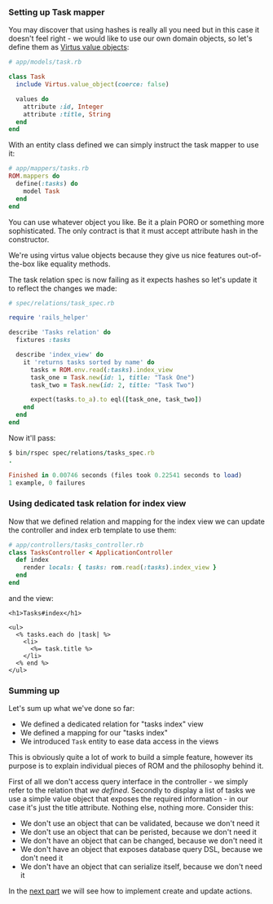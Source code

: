 ### Setting up Task mapper

You may discover that using hashes is really all you need but in this case it
doesn't feel right - we would like to use our own domain objects, so let's
define them as [Virtus value objects](https://github.com/solnic/virtus/#value-objects):

``` ruby
# app/models/task.rb

class Task
  include Virtus.value_object(coerce: false)

  values do
    attribute :id, Integer
    attribute :title, String
  end
end
```

With an entity class defined we can simply instruct the task mapper to use it:

``` ruby
# app/mappers/tasks.rb
ROM.mappers do
  define(:tasks) do
    model Task
  end
end
```

You can use whatever object you like. Be it a plain PORO or something more
sophisticated. The only contract is that it must accept attribute hash in the
constructor.

We're using virtus value objects because they give us nice features out-of-the-box
like equality methods.

The task relation spec is now failing as it expects hashes so let's update it
to reflect the changes we made:

```ruby
# spec/relations/task_spec.rb

require 'rails_helper'

describe 'Tasks relation' do
  fixtures :tasks

  describe 'index_view' do
    it 'returns tasks sorted by name' do
      tasks = ROM.env.read(:tasks).index_view
      task_one = Task.new(id: 1, title: "Task One")
      task_two = Task.new(id: 2, title: "Task Two")

      expect(tasks.to_a).to eql([task_one, task_two])
    end
  end
end
```

Now it'll pass:

``` ruby
$ bin/rspec spec/relations/tasks_spec.rb
.

Finished in 0.00746 seconds (files took 0.22541 seconds to load)
1 example, 0 failures
```

### Using dedicated task relation for index view

Now that we defined relation and mapping for the index view we can update the
controller and index erb template to use them:

``` ruby
# app/controllers/tasks_controller.rb
class TasksController < ApplicationController
  def index
    render locals: { tasks: rom.read(:tasks).index_view }
  end
end
```

and the view:

``` erb
<h1>Tasks#index</h1>

<ul>
  <% tasks.each do |task| %>
    <li>
      <%= task.title %>
    </li>
  <% end %>
</ul>
```

### Summing up

Let's sum up what we've done so far:

* We defined a dedicated relation for "tasks index" view
* We defined a mapping for our "tasks index"
* We introduced `Task` entity to ease data access in the views

This is obviously quite a lot of work to build a simple feature, however its
purpose is to explain individual pieces of ROM and the philosophy behind it.

First of all we don't access query interface in the controller - we simply refer
to the relation that *we defined*. Secondly to display a list of tasks we use
a simple value object that exposes the required information - in our case it's
just the title attribute. Nothing else, nothing more. Consider this:

* We don't use an object that can be validated, because we don't need it
* We don't use an object that can be peristed, because we don't need it
* We don't have an object that can be changed, because we don't need it
* We don't have an object that exposes database query DSL, because we don't need it
* We don't have an object that can serialize itself, because we don't need it

In the [next part](/tutorials/rails/managing-tasks) we will see how to implement
create and update actions.
